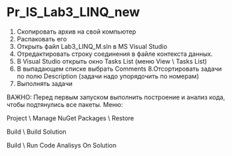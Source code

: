 # Pr_IS_Lab3_LINQ_new

1. Скопировать архив на свой компьютер
2. Распаковать его 
3. Открыть файл Lab3_LINQ_M.sln в MS Visual Studio 
4. Отредактировать строку соединения в файле контекста данных. 
5. В Visual Studio открыть окно Tasks List (меню View \ Tasks List) 
6. В выпадающем списке выбрать Comments 8.Отсортировать задачи по полю Description (задачи надо упорядочить по номерам) 
7. Выполнять задачи

ВАЖНО:
Перед первым запуском выполнить построение и анализ кода, чтобы подтянулись все пакеты. Меню:

Project \ Manage NuGet Packages \ Restore

Build \ Build Solution

Build \ Run Code Analisys On Solution
